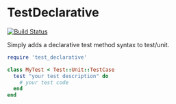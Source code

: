 # TestDeclarative

[![Build Status](https://api.travis-ci.org/svenfuchs/test_declarative.svg?branch=master)](https://travis-ci.org/svenfuchs/test_declarative)

Simply adds a declarative test method syntax to test/unit.

```ruby
require 'test_declarative'

class MyTest < Test::Unit::TestCase
  test "your test description" do
    # your test code
  end
end
```
